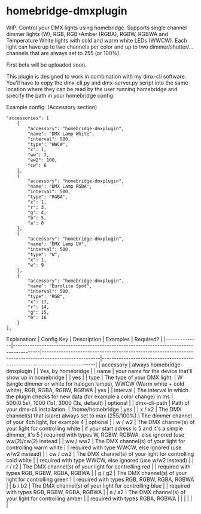 # homebridge-dmxplugin

WIP. Control your DMX lights using homebridge. Supports single channel dimmer lights (W), RGB, RGB+Amber (RGBA), RGBW, RGBWA and Temperature White lights with cold and warm white LEDs (WWCW). Each light can have up to two channels per color and up to two dimmer/shutter/... channels that are always set to 255 (or 100%).

First beta will be uploaded soon.



This plugin is designed to work in combination with my dmx-cli software. You'll have to copy the dmx-cli.py and dmx-server.py script into the same location where they can be read by the user running homebridge and specify the path in your homebridge config.


Example config:
(Accessory section)

    "accessories": [
        {
            "accessory": "homebridge-dmxplugin",
            "name": "DMX Lamp White",
            "interval": 500,
            "type": "WWCW",
            "x": 1,
            "ww": 7,
            "ww2": 100,
            "cw": 6
        },
        {
            "accessory": "homebridge-dmxplugin",
            "name": "DMX Lamp RGBA",
            "interval": 500,
            "type": "RGBA",
            "x": 1,
            "r": 3,
            "g": 4,
            "b": 5,
            "a": 8
        },
        {
            "accessory": "homebridge-dmxplugin",
            "name": "DMX Lamp UV",
            "interval": 500,
            "type": "W",
            "x": 1,
            "w": 9
        },
        {
            "accessory": "homebridge-dmxplugin",
            "name": "Eurolite Spot",
            "interval": 500,
            "type": "RGB",
            "x": 17,
            "r": 14,
            "g": 15,
            "b": 16
        }
    ],
    
    
Explanation: 
| Config Key   | Description                                                                             | Examples                                                                                             | Required?                                                                 |
|--------------|-----------------------------------------------------------------------------------------|------------------------------------------------------------------------------------------------------|---------------------------------------------------------------------------|
| accessory    | always homebridge-dmxplugin                                                             |                                                                                                      | Yes, by homebridge                                                        |
| name         | your name for the device that'll show up in homebridge                                  |                                                                                                      | yes                                                                       |
| type         | The type of your DMX light.                                                             | W (single dimmer or white for halogen lamps), WWCW (Warm white + cold white), RGB, RGBA, RGBW, RGBWA | yes                                                                       |
| interval     | The interval in which the plugin checks for new data (for example a color change) in ms | 500(0.5s), 1000 (1s), 3000 (3s, default)                                                             | optional                                                                  |
| dmx-cli-path | Path of your dmx-cli installation.                                                      | /home/homebridge                                                                                     | yes                                                                       |
| x / x2       | The DMX channel(s) that is(are) always set to max (255/100%)                            | The dimmer channel of your 4ch light, for example 4                                                  | optional                                                                  |
| w / w2       | The DMX channel(s) of your light for controlling white                                  | if your start adress is 5 and it's a simple dimmer, it's 5                                           | required with types W, RGBW, RGBWA, else ignored (use ww(2)/cw(2) instead |
| ww / ww2     | The DMX channel(s) of your light for controlling warm white                             |                                                                                                      | required with type WWCW, else ignored (use w/w2 instead)                  |
| cw / cw2     | The DMX channel(s) of your light for controlling cold white                             |                                                                                                      | required with type WWCW, else ignored (use w/w2 instead)                  |
| r / r2       | The DMX channel(s) of your light for controlling red                                    |                                                                                                      | required with types RGB, RGBW, RGBA, RGBWA                                |
| g / g2       | The DMX channel(s) of your light for controlling green                                  |                                                                                                      | required with types RGB, RGBW, RGBA, RGBWA                                |
| b / b2       | The DMX channel(s) of your light for controlling blue                                   |                                                                                                      | required with types RGB, RGBW, RGBA, RGBWA                                |
| a / a2       | The DMX channel(s) of your light for controlling amber                                  |                                                                                                      | required with types RGBA, RGBWA                                           |
|              |                                                                                         |                                                                                                      |                                                                           |
